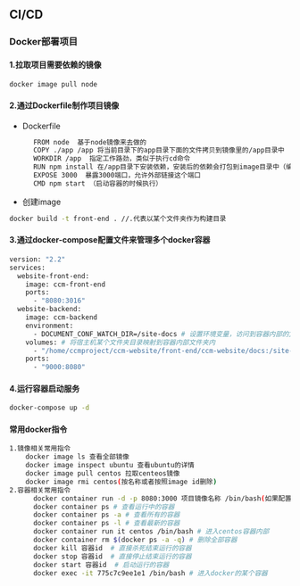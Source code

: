 <!--
 * @Author: Aiden
 * @Date: 2021-09-01 15:31:16
 * @LastEditTime: 2021-09-01 15:51:01
 * @LastEditors: Aiden
 * @Description: 
 * @Email: aiden.dai@bayconnect.com.cn
-->
## CI/CD
### Docker部署项目
#### 1.拉取项目需要依赖的镜像
```bash
docker image pull node
```
#### 2.通过Dockerfile制作项目镜像
- Dockerfile
```bash
      FROM node  基于node镜像来去做的
      COPY ./app /app 将当前目录下的app目录下面的文件拷贝到镜像里的/app目录中
      WORKDIR /app  指定工作路劲，类似于执行cd命令
      RUN npm install 在/app目录下安装依赖，安装后的依赖会打包到image目录中（编译镜像的时候执行）
      EXPOSE 3000  暴露3000端口，允许外部链接这个端口
      CMD npm start （启动容器的时候执行） 
```
- 创建image
```bash
docker build -t front-end . //.代表以某个文件夹作为构建目录
```

#### 3.通过docker-compose配置文件来管理多个docker容器
```bash
version: "2.2"
services:
  website-front-end:
    image: ccm-front-end
    ports:
      - "8080:3016"
  website-backend:
    image: ccm-backend
    environment:
      - DOCUMENT_CONF_WATCH_DIR=/site-docs # 设置环境变量，访问到容器内部的文件夹，相当于访问对应的宿主机的目录
    volumes: # 将宿主机某个文件夹目录映射到容器内部文件夹内
      - "/home/ccmproject/ccm-website/front-end/ccm-website/docs:/site-docs"
    ports:
      - "9000:8080"
```

#### 4.运行容器启动服务
```bash
docker-compose up -d
```

#### 常用docker指令
```bash
1.镜像相关常用指令
    docker image ls 查看全部镜像
    docker image inspect ubuntu 查看ubuntu的详情
    docker image pull centos 拉取centeos镜像
    docker image rmi centos(按名称或者按照image id删除)
2.容器相关常用指令
      docker container run -d -p 8080:3000 项目镜像名称 /bin/bash(如果配置了CMD则去掉/bin/bash)  # 将3000映射为8080端口并在后台运行容器
      docker container ps # 查看运行中的容器
      docker container ps -a # 查看所有的容器
      docker container ps -l # 查看最新的容器
      docker container run it centos /bin/bash # 进入centos容器内部
      docker container rm $(docker ps -a -q) # 删除全部容器
      docker kill 容器id  # 直接杀死结束运行的容器
      docker stop 容器id  # 直接停止结束运行的容器 
      docker start 容器id  # 启动运行的容器
      docker exec -it 775c7c9ee1e1 /bin/bash # 进入docker的某个容器
```